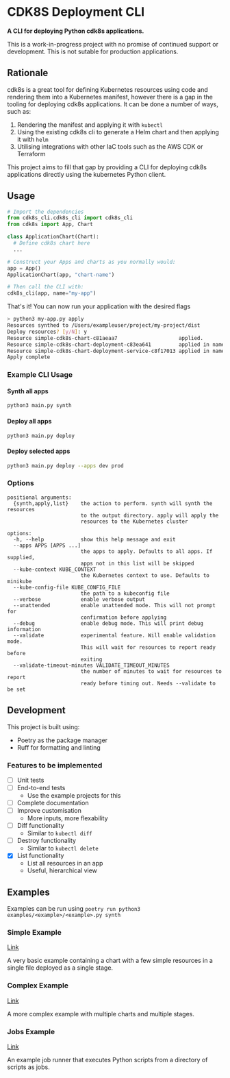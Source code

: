 # CDK8S Deployment CLI

**A CLI for deploying Python cdk8s applications.**

This is a work-in-progress project with no promise of continued support or development. This is not sutable for production applications.

## Rationale

cdk8s is a great tool for defining Kubernetes resources using code and rendering them into a Kubernetes manifest, however there is a gap in the tooling for deploying cdk8s applications. It can be done a number of ways, such as:

1. Rendering the manifest and applying it with `kubectl`
2. Using the existing cdk8s cli to generate a Helm chart and then applying it with `helm`
3. Utilising integrations with other IaC tools such as the AWS CDK or Terraform

This project aims to fill that gap by providing a CLI for deploying cdk8s applications directly using the kubernetes Python client.

## Usage

```python
# Import the dependencies
from cdk8s_cli.cdk8s_cli import cdk8s_cli
from cdk8s import App, Chart

class ApplicationChart(Chart):
  # Define cdk8s chart here
  ...

# Construct your Apps and charts as you normally would:
app = App()
ApplicationChart(app, "chart-name")

# Then call the CLI with:
cdk8s_cli(app, name="my-app")
```

That's it! You can now run your application with the desired flags

```bash
> python3 my-app.py apply
Resources synthed to /Users/exampleuser/project/my-project/dist
Deploy resources? [y/N]: y
Resource simple-cdk8s-chart-c81aeaa7                    applied.
Resource simple-cdk8s-chart-deployment-c83ea641         applied in namespace simple-cdk8s-chart-c81aeaa7.
Resource simple-cdk8s-chart-deployment-service-c8f17013 applied in namespace simple-cdk8s-chart-c81aeaa7.
Apply complete
```

### Example CLI Usage

#### Synth all apps

```bash
python3 main.py synth
```

#### Deploy all apps

```bash
python3 main.py deploy
```

#### Deploy selected apps

```bash
python3 main.py deploy --apps dev prod
```

### Options

```text
positional arguments:
  {synth,apply,list}    the action to perform. synth will synth the resources
                        to the output directory. apply will apply the
                        resources to the Kubernetes cluster

options:
  -h, --help            show this help message and exit
  --apps APPS [APPS ...]
                        the apps to apply. Defaults to all apps. If supplied,
                        apps not in this list will be skipped
  --kube-context KUBE_CONTEXT
                        the Kubernetes context to use. Defaults to minikube
  --kube-config-file KUBE_CONFIG_FILE
                        the path to a kubeconfig file
  --verbose             enable verbose output
  --unattended          enable unattended mode. This will not prompt for
                        confirmation before applying
  --debug               enable debug mode. This will print debug information
  --validate            experimental feature. Will enable validation mode.
                        This will wait for resources to report ready before
                        exiting
  --validate-timeout-minutes VALIDATE_TIMEOUT_MINUTES
                        the number of minutes to wait for resources to report
                        ready before timing out. Needs --validate to be set
```

## Development

This project is built using:

- Poetry as the package manager
- Ruff for formatting and linting

### Features to be implemented

- [ ] Unit tests
- [ ] End-to-end tests
  - Use the example projects for this
- [ ] Complete documentation
- [ ] Improve customisation
  - More inputs, more flexability
- [ ] Diff functionality
  - Similar to `kubectl diff`
- [ ] Destroy functionality
  - Similar to `kubectl delete`
- [x] List functionality
  - List all resources in an app
  - Useful, hierarchical view

## Examples

Examples can be run using `poetry run python3 examples/<example>/<example>.py synth`

### Simple Example

[Link](examples/simple)

A very basic example containing a chart with a few simple resources in a single file deployed as a single stage.

### Complex Example

[Link](examples/complex)

A more complex example with multiple charts and multiple stages.

### Jobs Example

[Link](examples/jobs)

An example job runner that executes Python scripts from a directory of scripts as jobs.
